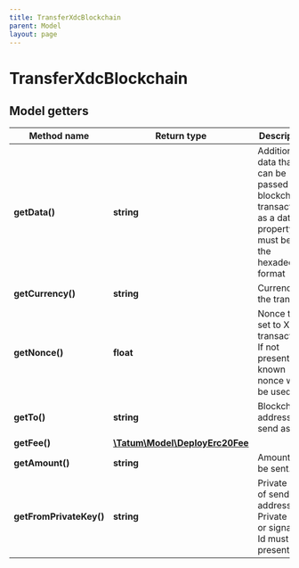 ```yaml
---
title: TransferXdcBlockchain
parent: Model
layout: page
---
```


# TransferXdcBlockchain

## Model getters

Method name | Return type | Description | Notes
------------ | ------------- | ------------- | -------------
**getData()** | **string** | Additional data that can be passed to a blockchain transaction as a data property; must be in the hexadecimal format | ex.: `4d79206e6f746520746f2074686520726563697069656e74` [optional]
**getCurrency()** | **string** | Currency of the transfer. | ex.: `XDC`
**getNonce()** | **float** | Nonce to be set to XDC transaction. If not present, last known nonce will be used. | ex.: `null` [optional]
**getTo()** | **string** | Blockchain address to send assets | ex.: `xdc687422eEA2cB73B5d3e242bA5456b782919AFc85`
**getFee()** | [**\Tatum\Model\DeployErc20Fee**](../DeployErc20Fee) |  | ex.: `null` [optional]
**getAmount()** | **string** | Amount to be sent. | ex.: `100000`
**getFromPrivateKey()** | **string** | Private key of sender address. Private key, or signature Id must be present. | ex.: `0x05e150c73f1920ec14caa1e0b6aa09940899678051a78542840c2668ce5080c2`

